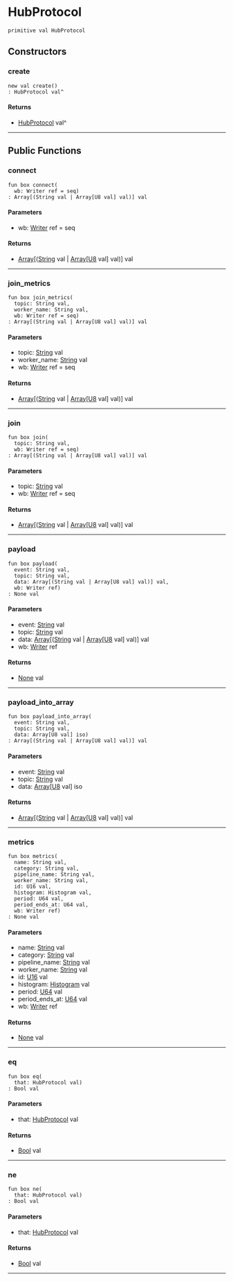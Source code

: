 # HubProtocol

```pony
primitive val HubProtocol
```

## Constructors

### create

```pony
new val create()
: HubProtocol val^
```

#### Returns

* [HubProtocol](wallaroo_labs-hub-HubProtocol) val^

---

## Public Functions

### connect

```pony
fun box connect(
  wb: Writer ref = seq)
: Array[(String val | Array[U8 val] val)] val
```
#### Parameters

*   wb: [Writer](buffered-Writer) ref = seq

#### Returns

* [Array](builtin-Array)\[([String](builtin-String) val | [Array](builtin-Array)\[[U8](builtin-U8) val\] val)\] val

---

### join_metrics

```pony
fun box join_metrics(
  topic: String val,
  worker_name: String val,
  wb: Writer ref = seq)
: Array[(String val | Array[U8 val] val)] val
```
#### Parameters

*   topic: [String](builtin-String) val
*   worker_name: [String](builtin-String) val
*   wb: [Writer](buffered-Writer) ref = seq

#### Returns

* [Array](builtin-Array)\[([String](builtin-String) val | [Array](builtin-Array)\[[U8](builtin-U8) val\] val)\] val

---

### join

```pony
fun box join(
  topic: String val,
  wb: Writer ref = seq)
: Array[(String val | Array[U8 val] val)] val
```
#### Parameters

*   topic: [String](builtin-String) val
*   wb: [Writer](buffered-Writer) ref = seq

#### Returns

* [Array](builtin-Array)\[([String](builtin-String) val | [Array](builtin-Array)\[[U8](builtin-U8) val\] val)\] val

---

### payload

```pony
fun box payload(
  event: String val,
  topic: String val,
  data: Array[(String val | Array[U8 val] val)] val,
  wb: Writer ref)
: None val
```
#### Parameters

*   event: [String](builtin-String) val
*   topic: [String](builtin-String) val
*   data: [Array](builtin-Array)\[([String](builtin-String) val | [Array](builtin-Array)\[[U8](builtin-U8) val\] val)\] val
*   wb: [Writer](buffered-Writer) ref

#### Returns

* [None](builtin-None) val

---

### payload_into_array

```pony
fun box payload_into_array(
  event: String val,
  topic: String val,
  data: Array[U8 val] iso)
: Array[(String val | Array[U8 val] val)] val
```
#### Parameters

*   event: [String](builtin-String) val
*   topic: [String](builtin-String) val
*   data: [Array](builtin-Array)\[[U8](builtin-U8) val\] iso

#### Returns

* [Array](builtin-Array)\[([String](builtin-String) val | [Array](builtin-Array)\[[U8](builtin-U8) val\] val)\] val

---

### metrics

```pony
fun box metrics(
  name: String val,
  category: String val,
  pipeline_name: String val,
  worker_name: String val,
  id: U16 val,
  histogram: Histogram val,
  period: U64 val,
  period_ends_at: U64 val,
  wb: Writer ref)
: None val
```
#### Parameters

*   name: [String](builtin-String) val
*   category: [String](builtin-String) val
*   pipeline_name: [String](builtin-String) val
*   worker_name: [String](builtin-String) val
*   id: [U16](builtin-U16) val
*   histogram: [Histogram](wallaroo-core-metrics-Histogram) val
*   period: [U64](builtin-U64) val
*   period_ends_at: [U64](builtin-U64) val
*   wb: [Writer](buffered-Writer) ref

#### Returns

* [None](builtin-None) val

---

### eq

```pony
fun box eq(
  that: HubProtocol val)
: Bool val
```
#### Parameters

*   that: [HubProtocol](wallaroo_labs-hub-HubProtocol) val

#### Returns

* [Bool](builtin-Bool) val

---

### ne

```pony
fun box ne(
  that: HubProtocol val)
: Bool val
```
#### Parameters

*   that: [HubProtocol](wallaroo_labs-hub-HubProtocol) val

#### Returns

* [Bool](builtin-Bool) val

---

